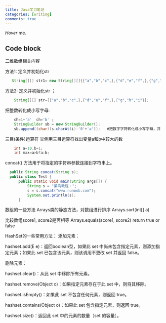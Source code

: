```yaml
---
title: Java学习笔记
categories: [writing]
comments: true
---
```


<dfn info="You can add extra information">Hover</dfn> me.


## Code block
二维数组相关内容


方法1: 定义并初始化str 
```java
   String[][] str1= new String[][]{{"a","b","c",},{"d","e","f",},{"g","h","i"}};
```


方法2: 定义并初始化str ；
```java
    String[][] str={{"a","b","c",},{"d","e","f",},{"g","h","i"}};
```


把整数转化成小写字母:
```java
    ch=1+'a'  ch='b' ;
    StringBuilder sb = new StringBuilder();
    sb.append((char)(s.charAt(i)-'0'+'a'));   #把数字字符转化成小写字母，并添加到字符串str后面
```


三目(条件)运算符
举例用三目运算符找出变量a和b中较大的数 
```java
    int a=10,b=1;
    int max=a>b?a:b;
```

concat() 方法用于将指定的字符串参数连接到字符串上。
```java
  public String concat(String s);
  public class Test {
      public static void main(String args[]) {
          String s = "菜鸟教程：";
          s = s.concat("www.runoob.com");
          System.out.println(s);
      }
```


数组的一些方法
Arrays类的静态方法，对数组进行排序 
Arrays.sort(int[] a) 

比较数组score1, score2是否相等
Arrays.equals(score1, score2)     return true or false



HashSet的一些常用方法：
添加元素：

hashset.add(E e)：返回boolean型，如果此 set 中尚未包含指定元素，则添加指定元素；如果此 set 已包含该元素，则该调用不更改 set 并返回 false。

删除元素：

hashset.clear()：从此 set 中移除所有元素。

hashset.remove(Object o)：如果指定元素存在于此 set 中，则将其移除。

hashset.isEmpty()：如果此 set 不包含任何元素，则返回 true。

hashset.contains(Object o)：如果此 set 包含指定元素，则返回 true。

hashset.size()：返回此 set 中的元素的数量（set 的容量）。

